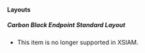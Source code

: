 
#### Layouts
##### Carbon Black Endpoint Standard Layout
- This item is no longer supported in XSIAM.
